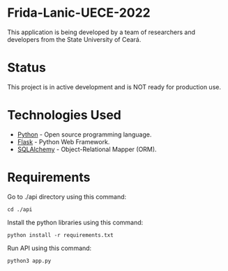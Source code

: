 # Frida-Lanic-UECE-2022

This application is being developed by a team of researchers and developers from the State University of Ceará.

Status
======

This project is in active development and is NOT ready for production use.

Technologies Used
=================

- [Python](python.org) - Open source programming language.
- [Flask](https://flask.palletsprojects.com/en/2.2.x/) - Python Web Framework.
- [SQLAlchemy](sqlalchemy.org/) - Object-Relational Mapper (ORM).

Requirements
=================

Go to ./api directory using this command:

    cd ./api

Install the python libraries using this command:

    python install -r requirements.txt

Run API using this command:

    python3 app.py
